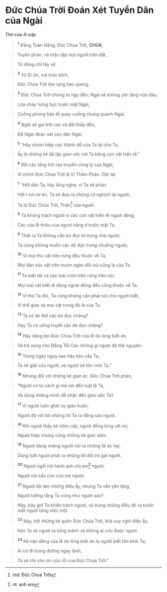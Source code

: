 # Đức Chúa Trời Đoán Xét Tuyển Dân của Ngài
*Thơ của A-sáp*

> <sup><b>1</b></sup> Đấng Toàn Năng, Đức Chúa Trời, **CHÚA**,
>


> Tuyên phán, và triệu tập mọi người trên đất,
>


> Từ đông chí tây về.
>


> <sup><b>2</b></sup> Từ Si-ôn, nơi toàn bích,
>


> Đức Chúa Trời tỏa rạng hào quang.
>


> <sup><b>3</b></sup> Đức Chúa Trời chúng ta ngự đến; Ngài sẽ không yên lặng nữa đâu;
>


> Lửa cháy hừng hực trước mặt Ngài,
>


> Cuồng phong bão tố quay cuồng chung quanh Ngài.
>


> <sup><b>4</b></sup> Ngài sẽ gọi trời cao và đất thấp đến,
>


> Để Ngài đoán xét con dân Ngài:
>


> <sup><b>5</b></sup> “Hãy nhóm hiệp các thánh đồ của Ta lại cho Ta,
>


> Ấy là những kẻ đã lập giao ước với Ta bằng con vật hiến tế.”
>


> <sup><b>6</b></sup> Rồi các tầng trời rao truyền công lý của Ngài,
>


> Vì chính Đức Chúa Trời là Vị Thẩm Phán. (Sê-la)
>


> <sup><b>7</b></sup> “Hỡi dân Ta, hãy lắng nghe, vì Ta sẽ phán;
>


> Hỡi I-sơ-ra-ên, Ta sẽ đưa ra chứng cớ nghịch lại ngươi;
>


> Ta là Đức Chúa Trời, Thần[^1] của ngươi.
>


> <sup><b>8</b></sup> Ta không trách ngươi vì các con vật hiến tế ngươi dâng;
>


> Các của lễ thiêu của ngươi hằng ở trước mặt Ta.
>


> <sup><b>9</b></sup> Thật ra Ta không cần bò đực tơ trong nhà ngươi;
>


> Ta cũng không muốn các dê đực trong chuồng ngươi;
>


> <sup><b>10</b></sup> Vì mọi thú vật trên rừng đều thuộc về Ta,
>


> Mọi đàn súc vật trên muôn ngàn đồi núi cũng là của Ta.
>


> <sup><b>11</b></sup> Ta biết tất cả các loài chim trên rừng trên núi;
>


> Mọi loài vật biết di động ngoài đồng đều cũng thuộc về Ta.
>


> <sup><b>12</b></sup> Ví thử Ta đói, Ta cũng không cần phải nói cho ngươi biết,
>


> Vì thế gian và mọi vật trong đó là của Ta.
>


> <sup><b>13</b></sup> Ta có ăn thịt các bò đực chăng?
>


> Hay Ta có uống huyết các dê đực chăng?
>


> <sup><b>14</b></sup> Hãy dâng lên Đức Chúa Trời của lễ do lòng biết ơn,
>


> Và trả xong cho Đấng Tối Cao những gì ngươi đã thệ nguyện.
>


> <sup><b>15</b></sup> Trong ngày nguy nan hãy kêu cầu Ta;
>


> Ta sẽ giải cứu ngươi, và ngươi sẽ tôn vinh Ta.”
>


> <sup><b>16</b></sup> Nhưng đối với những kẻ gian ác, Đức Chúa Trời phán,
>


> “Ngươi có tư cách gì mà nói đến luật lệ Ta,
>


> Và dùng miệng mình để nhắc đến giao ước Ta?
>


> <sup><b>17</b></sup> Vì ngươi luôn ghét sự giáo huấn;
>


> Ngươi đã vứt bỏ những lời Ta ra đằng sau ngươi.
>


> <sup><b>18</b></sup> Khi ngươi thấy kẻ trộm cắp, ngươi đồng lòng với nó;
>


> Ngươi hiệp chung cùng những kẻ gian dâm.
>


> <sup><b>19</b></sup> Ngươi dùng miệng ngươi nói ra những lời ác hại,
>


> Dùng lưỡi ngươi phát ra những lời dối trá gạt người.
>


> <sup><b>20</b></sup> Ngươi ngồi nói hành anh chị em[^2] ngươi;
>


> Ngươi nói xấu con của mẹ ngươi.
>


> <sup><b>21</b></sup> Ngươi đã làm những điều ấy, nhưng Ta vẫn yên lặng;
>


> Ngươi tưởng rằng Ta cũng như ngươi sao?
>


> Này, bây giờ Ta khiển trách ngươi, và trưng những điều đó ra trước mắt ngươi từng việc một.
>


> <sup><b>22</b></sup> Này, hỡi những kẻ quên Đức Chúa Trời, khá suy nghĩ điều ấy,
>


> Kẻo Ta xé ngươi ra từng mảnh và không ai cứu được ngươi.
>


> <sup><b>23</b></sup> Kẻ nào dâng của lễ do lòng biết ơn là người biết tôn kính Ta;
>


> Ai cứ đi trong đường ngay lành,
>


> Ta sẽ chỉ cho ơn cứu rỗi của Đức Chúa Trời.”
>

[^1]: ctd: Đức Chúa Trời
[^2]: nt: anh em